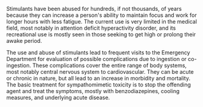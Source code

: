 Stimulants have been abused for hundreds, if not thousands, of years because they can increase a person's ability to maintain focus and work for longer hours with less fatigue. The current use is very limited in the medical field, most notably in attention deficit hyperactivity disorder, and its recreational use is mostly seen in those seeking to get high or prolong their awake period.

The use and abuse of stimulants lead to frequent visits to the Emergency Department for evaluation of possible complications due to ingestion or co-ingestion. These complications cover the entire range of body systems, most notably central nervous system to cardiovascular. They can be acute or chronic in nature, but all lead to an increase in morbidity and mortality. The basic treatment for sympathomimetic toxicity is to stop the offending agent and treat the symptoms, mostly with benzodiazepines, cooling measures, and underlying acute disease.